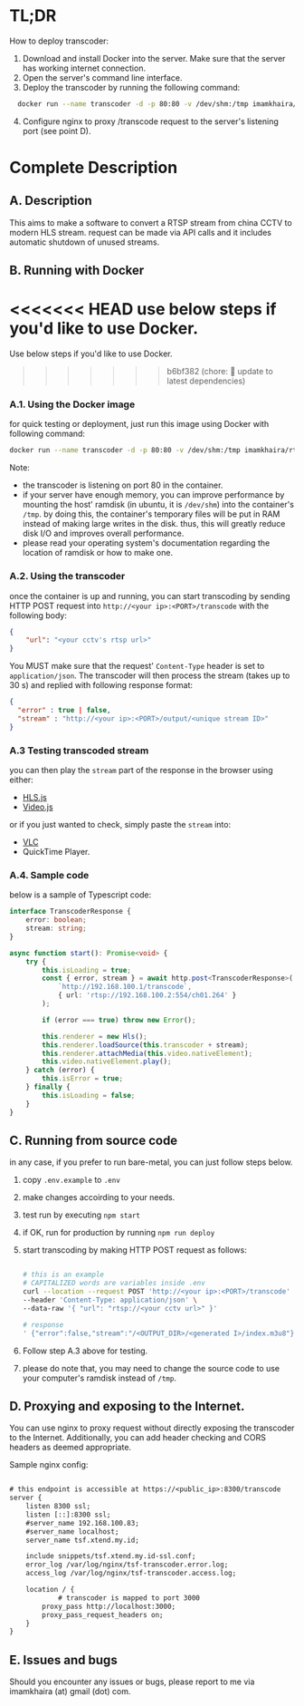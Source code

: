 # TL;DR

How to deploy transcoder:

1. Download and install Docker into the server. Make sure that the server has working internet connection.
2. Open the server's command line interface.
3. Deploy the transcoder by running the following command:

```sh
  docker run --name transcoder -d -p 80:80 -v /dev/shm:/tmp imamkhaira/rtsp-to-hls:latest
```

4. Configure nginx to proxy /transcode request to the server's listening port (see point D).

# Complete Description

## A. Description

This aims to make a software to convert a RTSP stream from china CCTV to modern HLS stream.
request can be made via API calls and it includes automatic shutdown of unused streams.

## B. Running with Docker

<<<<<<< HEAD
use below steps if you'd like to use Docker.
=======
Use below steps if you'd like to use Docker.

> > > > > > > b6bf382 (chore: 👷 update to latest dependencies)

### A.1. Using the Docker image

for quick testing or deployment, just run this image using Docker with following command:

```sh
docker run --name transcoder -d -p 80:80 -v /dev/shm:/tmp imamkhaira/rtsp-to-hls:latest
```

Note:

-   the transcoder is listening on port 80 in the container.
-   if your server have enough memory, you can improve performance by mounting the host' ramdisk (in ubuntu, it is `/dev/shm`) into the container's `/tmp`. by doing this, the container's temporary files will be put in RAM instead of making large writes in the disk. thus, this will greatly reduce disk I/O and improves overall performance.
-   please read your operating system's documentation regarding the location of ramdisk or how to make one.

### A.2. Using the transcoder

once the container is up and running, you can start transcoding by sending HTTP POST request into `http://<your ip>:<PORT>/transcode` with the following body:

```json
{
    "url": "<your cctv's rtsp url>"
}
```

You MUST make sure that the request' `Content-Type` header is set to `application/json`.
The transcoder will then process the stream (takes up to 30 s) and replied with following response format:

```json
{
  "error" : true | false,
  "stream" : "http://<your ip>:<PORT>/output/<unique stream ID>"
}
```

### A.3 Testing transcoded stream

you can then play the `stream` part of the response in the browser using either:

-   [HLS.js][hls]
-   [Video.js][vjs]

or if you just wanted to check, simply paste the `stream` into:

-   [VLC][vlc]
-   QuickTime Player.

### A.4. Sample code

below is a sample of Typescript code:

```ts
interface TranscoderResponse {
    error: boolean;
    stream: string;
}

async function start(): Promise<void> {
    try {
        this.isLoading = true;
        const { error, stream } = await http.post<TranscoderResponse>(
            `http://192.168.100.1/transcode`,
            { url: 'rtsp://192.168.100.2:554/ch01.264' }
        );

        if (error === true) throw new Error();

        this.renderer = new Hls();
        this.renderer.loadSource(this.transcoder + stream);
        this.renderer.attachMedia(this.video.nativeElement);
        this.video.nativeElement.play();
    } catch (error) {
        this.isError = true;
    } finally {
        this.isLoading = false;
    }
}
```

## C. Running from source code

in any case, if you prefer to run bare-metal, you can just follow steps below.

1.  copy `.env.example` to `.env`
2.  make changes accoirding to your needs.
3.  test run by executing `npm start`
4.  if OK, run for production by running `npm run deploy`
5.  start transcoding by making HTTP POST request as follows:

    ```sh

    # this is an example
    # CAPITALIZED words are variables inside .env
    curl --location --request POST 'http://<your ip>:<PORT>/transcode' \
    --header 'Content-Type: application/json' \
    --data-raw '{ "url": "rtsp://<your cctv url>" }'

    # response
    ' {"error":false,"stream":"/<OUTPUT_DIR>/<generated I>/index.m3u8"}'
    ```

6.  Follow step A.3 above for testing.
7.  please do note that, you may need to change the source code to use your computer's ramdisk instead of `/tmp`.

## D. Proxying and exposing to the Internet.

You can use nginx to proxy request without directly exposing the
transcoder to the Internet.
Additionally, you can add header checking and CORS headers as deemed appropriate.

Sample nginx config:

```txt

# this endpoint is accessible at https://<public_ip>:8300/transcode
server {
    listen 8300 ssl;
    listen [::]:8300 ssl;
    #server_name 192.168.100.83;
    #server_name localhost;
    server_name tsf.xtend.my.id;

    include snippets/tsf.xtend.my.id-ssl.conf;
    error_log /var/log/nginx/tsf-transcoder.error.log;
    access_log /var/log/nginx/tsf-transcoder.access.log;

    location / {
    		# transcoder is mapped to port 3000
        proxy_pass http://localhost:3000;
        proxy_pass_request_headers on;
    }
}
```

## E. Issues and bugs

Should you encounter any issues or bugs, please report to me via imamkhaira (at) gmail (dot) com.

[hls]: https://github.com/video-dev/hls.js/
[vjs]: https://videojs.com/
[vlc]: https://www.videolan.org/
